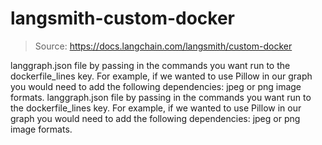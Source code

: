 # langsmith-custom-docker

> Source: https://docs.langchain.com/langsmith/custom-docker

langgraph.json
file by passing in the commands you want run to the dockerfile_lines
key. For example, if we wanted to use Pillow
in our graph you would need to add the following dependencies:
jpeg
or png
image formats.
langgraph.json
file by passing in the commands you want run to the dockerfile_lines
key. For example, if we wanted to use Pillow
in our graph you would need to add the following dependencies:
jpeg
or png
image formats.